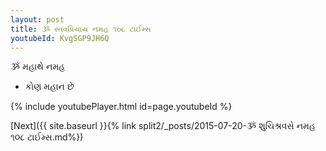 ```yaml
---
layout: post
title: ૐ સ્તવપ્રિયાય નમહ ૧૦૮ ટાઈમ્સ
youtubeId: KvgSGP9JH6Q
---
```

 
 
 ૐ મહાથે નમહ  
 
 -  કોણ મહાન છે 
 
  
 
  
 
 
 
 
 
 


{% include youtubePlayer.html id=page.youtubeId %}
 
[Next]({{ site.baseurl }}{% link  split2/_posts/2015-07-20-ૐ શુચિશ્રવસે નમહ ૧૦૮ ટાઈમ્સ.md%})
 

